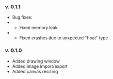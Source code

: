 ### v. 0.1.1
- Bug fixes:
- + Fixed memory leak
- + Fixed crashes due to unxpected "float" type

### v. 0.1.0
- Added drawing window
- Added image import/export
- Added canvas resizing